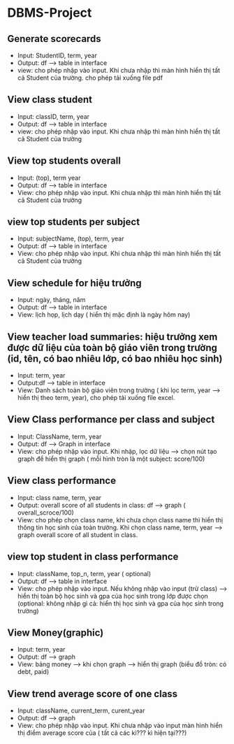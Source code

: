 # DBMS-Project
## Generate scorecards
- Input: StudentID, term, year
- Output: df --> table in interface
- view: cho phép nhập vào input. Khi chưa nhập thì màn hình hiển thị tất cả Student của trường. cho phép tải xuống file pdf

## View class student
- Input: classID, term, year
- Output: df --> table in interface
- view: cho phép nhập vào input. Khi chưa nhập thì màn hình hiển thị tất cả Student của trường

## View top students overall
- Input: (top), term year
- Output: df --> table in interface
- View: cho phép nhập vào input. Khi chưa nhập thì màn hình hiển thị tất cả Student của trường

## view top students per subject
- Input: subjectName, (top), term, year
- Output: df --> table in interface
- View: cho phép nhập vào input. Khi chưa nhập thì màn hình hiển thị tất cả Student của trường

## View schedule for hiệu trưởng
- Input: ngày, tháng, năm
- Output: df --> table in interface
- View: lịch họp, lịch dạy ( hiển thị mặc định là ngày hôm nay)

## View teacher load summaries: hiệu trưởng xem được dữ liệu của toàn bộ giáo viên trong trường (id, tên, có bao nhiêu lớp, có bao nhiêu học sinh)
- Input: term, year
- Output:df --> table in interface
- View: Danh sách toàn bộ giáo viên trong trường ( khi lọc term, year --> hiển thị theo term, year), cho phép tải xuống file excel.

## View Class performance per class and subject
- Input: ClassName, term, year
- Output: df --> Graph in interface
- View: cho phép nhập vào input. Khi nhập, lọc dữ liệu --> chọn nút tạo graph để hiển thị graph ( mỗi hình tròn là một subject: score/100)


## View class performance 
- Input: class name, term, year
- Output: overall score of all students in class:  df --> graph ( overall_scroce/100)
- View: cho phép chọn class name, khi chưa chọn class name thì hiển thị thông tin học sinh của toàn trường. Khi chọn class name, term, year --> graph overall score of all student in class.
  
## view top student in class performance
- Input: className, top_n, term, year ( optional)
- Output: df --> table in interface
- View: cho phép nhập vào input. Nếu không nhập vào input (trừ class) --> hiển thị toàn bộ học sinh và gpa của học sinh trong lớp được chọn (optional: không nhập gì cả: hiển thị học sinh và gpa của học sinh trong trường)

## View Money(graphic)
- Input: term, year
- Output: df --> graph
- View: bảng money --> khi chọn graph --> hiển thị graph (biểu đồ tròn: có debt, paid)

## View trend average score of one class
- Input: className, current_term, curent_year
- Output: df --> graph
- View: cho phép nhập vào input. Khi chưa nhập vào input màn hình hiển thị điểm average score của ( tất cả các kì??? kì hiện tại???)
